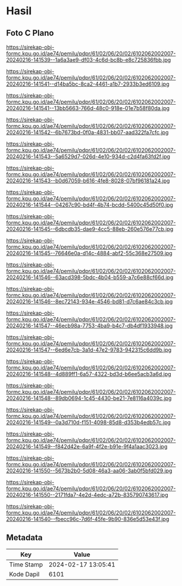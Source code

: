 # Hasil

## Foto C Plano

https://sirekap-obj-formc.kpu.go.id/ae74/pemilu/pdpr/61/02/06/20/02/6102062002007-20240216-141539--1a6a3ae9-df03-4c6d-bc8b-e8c725836fbb.jpg

https://sirekap-obj-formc.kpu.go.id/ae74/pemilu/pdpr/61/02/06/20/02/6102062002007-20240216-141541--d14ba5bc-8ca2-4461-a1b7-2933b3ed6109.jpg

https://sirekap-obj-formc.kpu.go.id/ae74/pemilu/pdpr/61/02/06/20/02/6102062002007-20240216-141541--13bb5663-766d-48c0-918e-01e7b58f80da.jpg

https://sirekap-obj-formc.kpu.go.id/ae74/pemilu/pdpr/61/02/06/20/02/6102062002007-20240216-141542--6b7673bd-0f0a-4831-bb07-aad322fa7cfc.jpg

https://sirekap-obj-formc.kpu.go.id/ae74/pemilu/pdpr/61/02/06/20/02/6102062002007-20240216-141543--5a6529d7-026d-4e10-934d-c2d4fa63fd2f.jpg

https://sirekap-obj-formc.kpu.go.id/ae74/pemilu/pdpr/61/02/06/20/02/6102062002007-20240216-141543--b0d67059-b616-4fe8-8028-07bf96181a24.jpg

https://sirekap-obj-formc.kpu.go.id/ae74/pemilu/pdpr/61/02/06/20/02/6102062002007-20240216-141544--04267c90-bd4f-4b74-bcdd-5400c45d50f0.jpg

https://sirekap-obj-formc.kpu.go.id/ae74/pemilu/pdpr/61/02/06/20/02/6102062002007-20240216-141545--6dbcdb35-dae9-4cc5-88eb-260e576e77cb.jpg

https://sirekap-obj-formc.kpu.go.id/ae74/pemilu/pdpr/61/02/06/20/02/6102062002007-20240216-141545--76646e0a-d14c-4884-abf2-55c368e27509.jpg

https://sirekap-obj-formc.kpu.go.id/ae74/pemilu/pdpr/61/02/06/20/02/6102062002007-20240216-141546--63acd398-5bdc-4b04-b559-a7c6e88cf66d.jpg

https://sirekap-obj-formc.kpu.go.id/ae74/pemilu/pdpr/61/02/06/20/02/6102062002007-20240216-141546--8ec72143-934e-4546-bd81-d7c6ae84c3cb.jpg

https://sirekap-obj-formc.kpu.go.id/ae74/pemilu/pdpr/61/02/06/20/02/6102062002007-20240216-141547--46ecb98a-7753-4ba9-b4c7-db4df1933948.jpg

https://sirekap-obj-formc.kpu.go.id/ae74/pemilu/pdpr/61/02/06/20/02/6102062002007-20240216-141547--6ed6e7cb-3a1d-47e2-9783-942315c6dd9b.jpg

https://sirekap-obj-formc.kpu.go.id/ae74/pemilu/pdpr/61/02/06/20/02/6102062002007-20240216-141548--4d889ff1-6a57-4322-bd3d-b6ee5acb3a6d.jpg

https://sirekap-obj-formc.kpu.go.id/ae74/pemilu/pdpr/61/02/06/20/02/6102062002007-20240216-141548--89db0694-1c45-4430-be21-7e8116a4039c.jpg

https://sirekap-obj-formc.kpu.go.id/ae74/pemilu/pdpr/61/02/06/20/02/6102062002007-20240216-141549--0a3d710d-f151-4098-85d8-d353b4edb57c.jpg

https://sirekap-obj-formc.kpu.go.id/ae74/pemilu/pdpr/61/02/06/20/02/6102062002007-20240216-141549--f842d42e-6a9f-4f2e-b91e-9f4a1aac3023.jpg

https://sirekap-obj-formc.kpu.go.id/ae74/pemilu/pdpr/61/02/06/20/02/6102062002007-20240216-141550--5673b2b0-5d08-46a3-aa06-3ab0f5bfd029.jpg

https://sirekap-obj-formc.kpu.go.id/ae74/pemilu/pdpr/61/02/06/20/02/6102062002007-20240216-141550--2171fda7-4e2d-4edc-a72b-835790743617.jpg

https://sirekap-obj-formc.kpu.go.id/ae74/pemilu/pdpr/61/02/06/20/02/6102062002007-20240216-141540--fbecc96c-7d6f-45fe-9b90-836e5d53e43f.jpg


## Metadata

| Key        | Value               |
| ---------- | ------------------- |
| Time Stamp | 2024-02-17 13:05:41 |
| Kode Dapil | 6101                |



